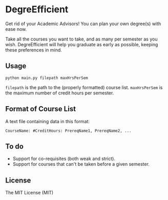 # DegreEfficient

Get rid of your Academic Advisors! You can plan your own degree(s) with ease now.

Take all the courses you want to take, and as many per semester as you wish.
DegreEfficient will help you graduate as early as possible, keeping these preferences in mind.

## Usage

`python main.py filepath maxHrsPerSem`

`filepath` is the path to the (properly formatted) course list. `maxHrsPerSem` is the maximum number of credit hours per semester. 

## Format of Course List

A text file containing data in this format:

`CourseName: #CreditHours: PrereqName1, PrereqName2, ...`

## To do

 * Support for co-requisites (both weak and strict).
 * Support for courses that can't be taken before a given semester. 

## License

The MIT License (MIT)